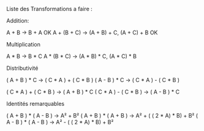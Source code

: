 Liste des Transformations a faire :

Addition:

A + B -> B + A OK
A + (B + C) -> (A + B) + C, (A + C) + B OK

Multiplication

A * B -> B * C
A * (B * C) -> (A * B) * C, (A * C) * B 

Distributivité 

( A + B ) * C -> ( C * A ) + ( C * B )
( A - B ) * C -> ( C * A ) - ( C * B )

( C * A ) + ( C * B ) -> ( A + B ) * C 
( C * A ) - ( C * B ) -> ( A - B ) * C 


Identités remarquables

( A + B ) * ( A - B ) -> A² + B²
( A + B ) * ( A + B ) -> A² + ( ( 2 * A) * B) + B²
( A - B ) * ( A - B ) -> A² - ( ( 2 * A) * B) + B²
